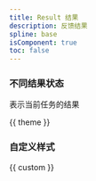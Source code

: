 ```yaml
---
title: Result 结果
description: 反馈结果
spline: base
isComponent: true
toc: false
---
```


### 不同结果状态

表示当前任务的结果

{{ theme }}

### 自定义样式

{{ custom }}
